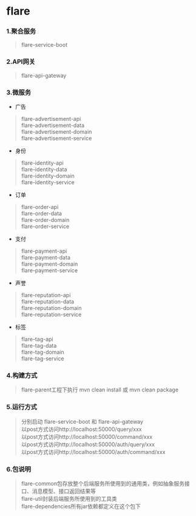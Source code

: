 # flare
### 1.聚合服务
> flare-service-boot

### 2.API网关
> flare-api-gateway

### 3.微服务
- 广告
> flare-advertisement-api<br>
> flare-advertisement-data<br>
> flare-advertisement-domain<br>
> flare-advertisement-service<br>

- 身份
> flare-identity-api<br>
> flare-identity-data<br>
> flare-identity-domain<br>
> flare-identity-service<br>

- 订单
> flare-order-api<br>
> flare-order-data<br>
> flare-order-domain<br>
> flare-order-service<br>

- 支付
> flare-payment-api<br>
> flare-payment-data<br>
> flare-payment-domain<br>
> flare-payment-service<br>

- 声誉
> flare-reputation-api<br>
> flare-reputation-data<br>
> flare-reputation-domain<br>
> flare-reputation-service<br>

- 标签
> flare-tag-api<br>
> flare-tag-data<br>
> flare-tag-domain<br>
> flare-tag-service<br>

### 4.构建方式
> flare-parent工程下执行 mvn clean install 或 mvn clean package

### 5.运行方式
> 分别启动 flare-service-boot 和 flare-api-gateway<br>
> 以post方式访问http://localhost:50000/query/xxx<br>
> 以post方式访问http://localhost:50000/command/xxx<br>
> 以post方式访问http://localhost:50000/auth/query/xxx<br>
> 以post方式访问http://localhost:50000/auth/command/xxx<br>

### 6.包说明
> flare-common包存放整个后端服务所使用到的通用类，例如抽象服务接口、消息模型、接口返回结果等<br>
> flare-util封装后端服务所使用到的工具类<br>
> flare-dependencies所有jar依赖都定义在这个包下<br>

